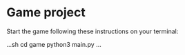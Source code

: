 # Game project

Start the game following these instructions on your terminal:

...sh
cd game
python3 main.py
...